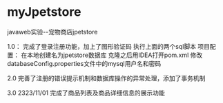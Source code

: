 # myJpetstore
javaweb实验--宠物商店jpetstore


1.0：
完成了登录注册功能，加上了图形验证码
执行上面的两个sql脚本
项目配置：
在本地创建名为jpetstore数据库
克隆之后用IDEA打开pom.xml
修改databaseConfig.properties文件中的mysql用户名和密码

2.0
完善了注册的错误提示机制和数据库操作的异常处理，添加了事务机制

3.0
2323/11/01
完成了商品列表及商品详细信息的展示功能
